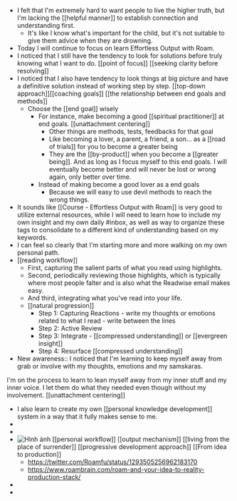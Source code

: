 - I felt that I'm extremely hard to want people to live the higher truth, but I'm lacking the [[helpful manner]] to establish connection and understanding first. 
    - It's like I know what's important for the child, but it's not suitable to give them advice when they are drowning.
- Today I will continue to focus on learn Effortless Output with Roam.
- I noticed that I still have the tendency to look for solutions before truly knowing what I want to do. [[point of focus]] [[seeking clarity before resolving]]
- I noticed that I also have tendency to look things at big picture and have a definitive solution instead of working step by step. [[top-down approach]][[coaching goals]] [[the relationship between end goals and methods]]
    - Choose the [[end goal]] wisely
        - For instance, make becoming a good [[spiritual practitioner]] at end goals. [[unattachment centering]]
            - Other things are methods, tests, feedbacks for that goal
            - Like becoming a lover, a parent, a friend, a son... as a [[road of trials]] for you to become a greater being
            - They are the [[by-product]] when you become a [[greater being]]. And as long as I focus myself to this end goals. I will eventually become better and will never be lost or wrong again, only better over time.
        - Instead of making become a good lover as a end goals
            - Because we will easy to use devil methods to reach the wrong things.
- It sounds like [[Course - Effortless Output with Roam]] is very good to utilize external resources, while I will need to learn how to include my own insight and my own daily #inbox, as well as way to organize these tags to consolidate to a different kind of understanding based on my keywords.
- I can feel so clearly that I'm starting more and more walking on my own personal path.
- [[reading workflow]] 
    - First, capturing the salient parts of what you read using highlights. 
    - Second, periodically reviewing those highlights, which is typically where most people falter and is also what the Readwise email makes easy.
    -  And third, integrating what you've read into your life.
    - [[natural progression]]
        - Step 1: Capturing Reactions - write my thoughts or emotions related to what I read - write between the lines
        - Step 2: Active Review
        - Step 3: Integrate - [[compressed understanding]] or [[evergreen insight]]
        - Step 4: Resurface [[compressed understanding]]
- New awareness:: I noticed that I'm learning to keep myself away from grab or involve with my thoughts, emotions and my samskaras. 

I'm on the process to learn to lean myself away from my inner stuff and my inner voice. I let them do what they needed even though without my involvement. [[unattachment centering]]
- I also learn to create my own [[personal knowledge development]] system in a way that it fully makes sense to me.
- 
- 
- ![Hình ảnh](https://pbs.twimg.com/media/EbqbNmqWoAEuC30?format=png&name=900x900) [[personal workflow]] [[output mechanism]] [[living from the place of surrender]] [[progressive development approach]] [[From idea to production]]
    - https://twitter.com/Roamfu/status/1293505256962183170
    - https://www.roambrain.com/roam-and-your-idea-to-reality-production-stack/
- 
- 
